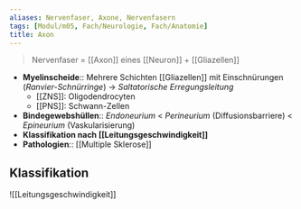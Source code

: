 ```yaml
---
aliases: Nervenfaser, Axone, Nervenfasern
tags: [Modul/m05, Fach/Neurologie, Fach/Anatomie]
title: Axon
---
```

> Nervenfaser = [[Axon]] eines [[Neuron]] + [[Gliazellen]]
- **Myelinscheide**:: Mehrere Schichten [[Gliazellen]] mit Einschnürungen (*Ranvier-Schnürringe*) → *Saltatorische Erregungsleitung*
	- [[ZNS]]: Oligodendrocyten
	- [[PNS]]: Schwann-Zellen
- **Bindegewebshüllen**:: *Endoneurium* < *Perineurium* (Diffusionsbarriere) < *Epineurium* (Vaskularisierung)
- **Klassifikation nach [[Leitungsgeschwindigkeit]]**
- **Pathologien**:: [[Multiple Sklerose]]
## Klassifikation
![[Leitungsgeschwindigkeit]]